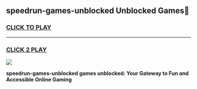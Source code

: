 
## speedrun-games-unblocked Unblocked Games👋
<h3>
<a href="https://news.freeplayer.one?title=speedrun-games-unblocked&ref=16F">CLICK TO PLAY</a></h3>
<hr>

<h3>
<a href="https://news.freeplayer.one?title=speedrun-games-unblocked&ref=16F">CLICK 2 PLAY</a>
  
</h3>

<a href="https://news.freeplayer.one?title=speedrun-games-unblocked&ref=16F/"><img src="https://clearcache.store/games.png"></a>


**speedrun-games-unblocked games unblocked: Your Gateway to Fun and Accessible Online Gaming**

